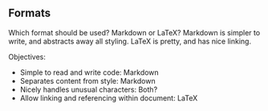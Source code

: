 ## Formats

Which format should be used? Markdown or LaTeX?
Markdown is simpler to write, and abstracts away all styling.
LaTeX is pretty, and has nice linking.

Objectives:
  - Simple to read and write code: Markdown
  - Separates content from style: Markdown
  - Nicely handles unusual characters: Both?
  - Allow linking and referencing within document: LaTeX
